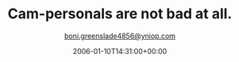 ---
title: 'Cam-personals are not bad at all.'
posts: 1
hash: 't473'
author: 'boni.greenslade4856@yniop.com'
date: 2006-01-10T14:31:00+00:00
sources:
  - http://forums.tokipona.org/viewtopic.php%3Ft=473.html
---